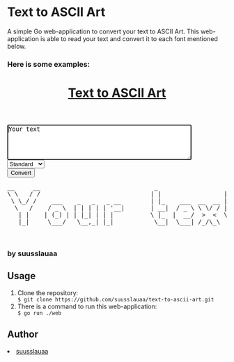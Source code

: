 <h1>Text to ASCII Art</h1>
A simple Go web-application to convert your text to ASCII Art.  
This web-application is able to read your text and convert it to each font mentioned below.
<h3>Here is some examples:</h3>
<head>
    <link rel="stylesheet" href="ui/static/css/home.css">
    <title>Text to ASCII Art</title>
</head>
<body>
    <header class="header">
        <div class="header_inner">
            <a href="/">
                <h1 class="header_title">Text to ASCII Art</h1>
            </a>
        </div>  
    </header>
    <div>
        <textarea class="input" autofocus name="input" cols="50" rows="5" id="input">Your text</textarea>
    </div>
    <div class="settings">
        <select class="fonts" id="font" name="font">
            <option value="program/banners/standard.txt">Standard</option>
            <option value="program/banners/shadow.txt">Shadow</option>
            <option value="program/banners/thinkertoy.txt">Thinkertoy</option>
        </select>
    </div>
    <div>
        <button class="button">Convert</button>
    </div>
    <div class="pre">
        <pre class="pre-style" cols="50" rows="5" id="output">__     __                               _                   _    <br>\ \   / /                              | |                 | |   <br> \ \_/ /    ___    _   _   _ __        | |_    ___  __  __ | |_  <br>  \   /    / _ \  | | | | | '__|       | __|  / _ \ \ \/ / | __| <br>   | |    | (_) | | |_| | | |          \ |_  |  __/  >  <  \ |_  <br>   |_|     \___/   \__,_| |_|           \__|  \___| /_/\_\  \__| <br>                                                                 <br>                                                                 <br></pre>
    </div>
    <footer class="footer">
        <h3>by suusslauaa</h3>
    </footer>
</body>
<h2>Usage</h2>
<ol>
    <li>Clone the repository:</li>
    <code>$ git clone https://github.com/suusslauaa/text-to-ascii-art.git</code>
    <li>There is a command to run this web-application:</li>
    <code>$ go run ./web</code>
</ol>
<h2>Author</h2>
<li><a href="https://github.com/suusslauaa" target="_blank">suusslauaa</a></li>